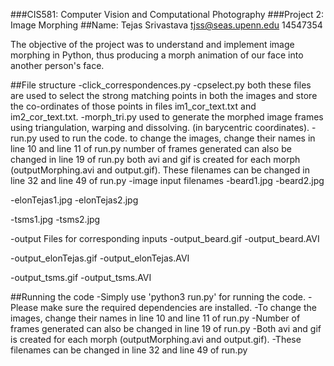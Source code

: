 ###CIS581: Computer Vision and Computational Photography
###Project 2: Image Morphing
##Name: Tejas Srivastava tjss@seas.upenn.edu  14547354

The objective of the project was to understand and implement image morphing in Python, thus producing a morph animation of our face into another person's face.

##File structure
-click_correspondences.py
-cpselect.py
both these files are used to select the strong matching points in both the images and store the co-ordinates of those points in files im1_cor_text.txt and im2_cor_text.txt.
-morph_tri.py
used to generate the morphed image frames using triangulation, warping and dissolving. (in barycentric coordinates).
-run.py
used to run the code.
to change the images, change their names in line 10 and line 11 of run.py
number of frames generated can also be changed in line 19 of run.py
both avi and gif is created for each morph (outputMorphing.avi and output.gif). These filenames can be changed in line 32 and line 49 of run.py
-image input filenames
  -beard1.jpg
  -beard2.jpg

  -elonTejas1.jpg
  -elonTejas2.jpg

  -tsms1.jpg
  -tsms2.jpg

-output Files for corresponding inputs
  -output_beard.gif
  -output_beard.AVI

  -output_elonTejas.gif
  -output_elonTejas.AVI

  -output_tsms.gif
  -output_tsms.AVI

##Running the code
-Simply use 'python3 run.py' for running the code.
-Please make sure the required dependencies are installed.
-To change the images, change their names in line 10 and line 11 of run.py
-Number of frames generated can also be changed in line 19 of run.py
-Both avi and gif is created for each morph (outputMorphing.avi and output.gif).
-These filenames can be changed in line 32 and line 49 of run.py
